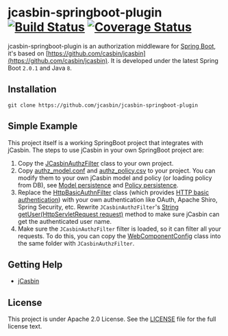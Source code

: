 jcasbin-springboot-plugin [![Build Status](https://travis-ci.org/jcasbin/jcasbin-springboot-plugin.svg?branch=master)](https://travis-ci.org/jcasbin/jcasbin-springboot-plugin) [![Coverage Status](https://coveralls.io/repos/github/jcasbin/jcasbin-springboot-plugin/badge.svg?branch=master)](https://coveralls.io/github/jcasbin/jcasbin-springboot-plugin?branch=master)
======

jcasbin-springboot-plugin is an authorization middleware for [Spring Boot](https://projects.spring.io/spring-boot/), it's based on [https://github.com/casbin/jcasbin](https://github.com/casbin/jcasbin). It is developed under the latest Spring Boot ``2.0.1`` and Java ``8``.

## Installation

    git clone https://github.com/jcasbin/jcasbin-springboot-plugin

## Simple Example

This project itself is a working SpringBoot project that integrates with jCasbin. The steps to use jCasbin in your own SpringBoot project are:

1. Copy the [JCasbinAuthzFilter](https://github.com/jcasbin/jcasbin-springboot-plugin/blob/master/src/main/java/org/jcasbin/plugins/JCasbinAuthzFilter.java) class to your own project.
2. Copy [authz_model.conf](https://github.com/jcasbin/jcasbin-springboot-plugin/blob/master/examples/authz_model.conf) and [authz_policy.csv](https://github.com/jcasbin/jcasbin-springboot-plugin/blob/master/examples/authz_policy.csv) to your project. You can modify them to your own jCasbin model and policy (or loading policy from DB), see [Model persistence](https://github.com/casbin/casbin/wiki/Model-persistence) and [Policy persistence](https://github.com/casbin/casbin/wiki/Policy-persistence).
2. Replace the [HttpBasicAuthnFilter](https://github.com/jcasbin/jcasbin-springboot-plugin/blob/master/src/main/java/org/jcasbin/plugins/HttpBasicAuthnFilter.java) class (which provides [HTTP basic authentication](https://en.wikipedia.org/wiki/Basic_access_authentication)) with your own authentication like OAuth, Apache Shiro, Spring Security, etc. Rewrite ``JCasbinAuthzFilter``'s [String getUser(HttpServletRequest request)](https://github.com/jcasbin/jcasbin-springboot-plugin/blob/master/src/main/java/org/jcasbin/plugins/JCasbinAuthzFilter.java#L35-L49) method to make sure jCasbin can get the authenticated user name.
3. Make sure the ``JCasbinAuthzFilter`` filter is loaded, so it can filter all your requests. To do this, you can copy the [WebComponentConfig](https://github.com/jcasbin/jcasbin-springboot-plugin/blob/master/src/main/java/org/jcasbin/plugins/WebComponentConfig.java) class into the same folder with ``JCasbinAuthzFilter``.

## Getting Help

- [jCasbin](https://github.com/casbin/jcasbin)

## License

This project is under Apache 2.0 License. See the [LICENSE](LICENSE) file for the full license text.
